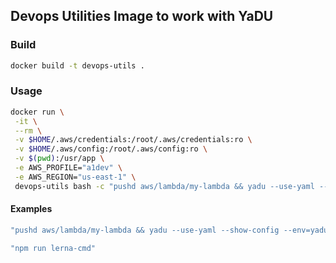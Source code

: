 ## Devops Utilities Image to work with YaDU

### Build

```bash
docker build -t devops-utils .
```

### Usage

```bash
docker run \
 -it \
 --rm \
 -v $HOME/.aws/credentials:/root/.aws/credentials:ro \
 -v $HOME/.aws/config:/root/.aws/config:ro \
 -v $(pwd):/usr/app \
 -e AWS_PROFILE="a1dev" \
 -e AWS_REGION="us-east-1" \
 devops-utils bash -c "pushd aws/lambda/my-lambda && yadu --use-yaml --show-config --env=yadu-config && popd"
```

#### Examples

```bash
"pushd aws/lambda/my-lambda && yadu --use-yaml --show-config --env=yadu-config && popd"
```

```bash
"npm run lerna-cmd"
```
